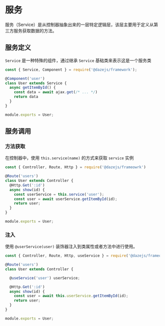 # 服务

服务（Service）是从控制器抽象出来的一层特定逻辑层，该层主要用于定义从第三方服务获取数据的方法。

## 服务定义

`Service` 是一种特殊的组件，通过继承 `Service` 基础类来表示这是一个服务类

```js
const { Service, Component } = require('@dazejs/framework');

@Component('user')
class User extends Service {
  async getItemById() {
    const data = await ajax.get(/* ... */)
    return data
  }
}

module.exports = User;
```


## 服务调用

### 方法获取

在控制器中，使用 `this.service(name)` 的方式来获取 `service` 实例

```js
const { Controller, Route, Http } = require('@dazejs/frameowrk')

@Route('users')
class User extends Controller {
  @Http.Get(':id')
  async show(id) {
    const userService = this.service('user');
    const user = await userService.getItemById(id);
    return user;
  }
}

module.exports = User;
```

### 注入

使用 `@userService(user)` 装饰器注入到类属性或者方法中进行使用。

```js
const { Controller, Route, Http, useService } = require('@dazejs/frameowrk')

@Route('users')
class User extends Controller {

  @useService('user') userService;

  @Http.Get(':id')
  async show(id) {
    const user = await this.userService.getItemById(id);
    return user;
  }
}

module.exports = User;
```